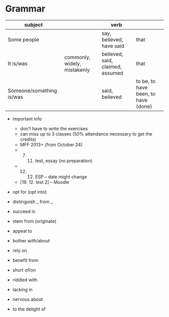 # Grammar

| subject || verb ||
| ---|---|---|---|
| Some people || say, believed, have said | that |
| It is/was | commonly, widely, mistakenly | believed, said, claimed, assumed | that|
| Someone/something is/was || said, believed | to be, to have been, to have (done) |

- important info
	- don't have to write the exercises
	- can miss up to 3 classes (50% attendance necessary to get the credits)
	- MFF 2013+ (from October 24)
	- 7. 11. test, essay (no preparation)
	- 12. 12. ESP – date might change
	- \[19. 12. test 2\] – Moodle

- opt for (opt into)
- distinguish \_ from \_
- succeed in
- stem from (originate)
- appeal to
- bother with/about
- rely on
- benefit from
- short of/on
- riddled with
- lacking in
- nervous about
- to the delight of